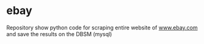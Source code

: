 # ebay
Repository show python code for scraping entire website of www.ebay.com and save the results on the DBSM (mysql)
